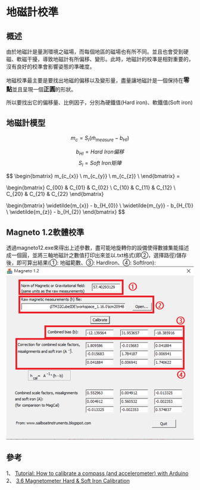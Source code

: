 # 地磁計校準

## 概述
由於地磁計是量測環境之磁場，而每個地區的磁場也有所不同。並且也會受到硬磁、軟磁干擾，導致地磁計有所偏移、變形。此時，地磁計的校準是相對重要的，沒有良好的校準會影響姿態的準確度。

地磁校準最主要是要找出地磁的偏移以及變形量，盡量讓地磁計是一個保持在<font size = 3>**零點**</font>並且呈現一個<font size = 3>**正圓**</font>的形狀。

所以要找出它的偏移量、比例因子，分別為硬鐵值(Hard iron)、軟鐵值(Soft iron)

## 地磁計模型

$$
  m_{c} = S_{I} ( \widetilde{m}_{measure} - b_{HI} )
$$

$$
  b_{HI} = Hard\ Iron偏移
$$
$$
  S_{I} = Soft\ Iron矩陣
$$

$$
\begin{bmatrix}
  m_{c_{x}} \\
  m_{c_{y}} \\
  m_{c_{z}} \\
\end{bmatrix} = 

\begin{bmatrix}
  C_{00} & C_{01} & C_{02} \\
  C_{10} & C_{11} & C_{12} \\
  C_{20} & C_{21} & C_{22}
\end{bmatrix}

\begin{bmatrix}
  \widetilde{m_{x}} - b_{H_{0}} \\
  \widetilde{m_{y}} - b_{H_{1}} \\
  \widetilde{m_{z}} - b_{H_{2}}
\end{bmatrix}
$$

## Magneto 1.2軟體校準
透過magneto12.exe來得出上述參數，盡可能地旋轉你的設備使得數據集能描述成一個圓，並將三軸地磁計之數值打印出來並以.txt格式(即②，選擇路徑)儲存後，即可算出結果(①: 地磁範數、③: HardIron、④: SoftIron):
<br>
![magneto12](Magneto12_GUI.PNG)
<br>

## 參考
1、 [Tutorial: How to calibrate a compass (and accelerometer) with Arduino](https://thecavepearlproject.org/2015/05/22/calibrating-any-compass-or-accelerometer-for-arduino/)
<br>
2、 [3.6 Magnetometer Hard & Soft Iron Calibration](https://www.vectornav.com/resources/inertial-navigation-primer/specifications--and--error-budgets/specs-hsicalibration)




